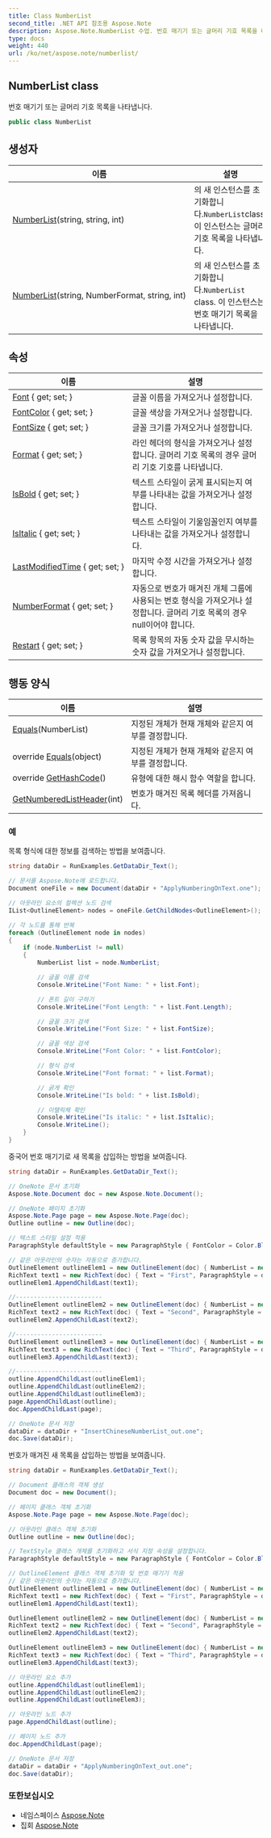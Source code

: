 ```yaml
---
title: Class NumberList
second_title: .NET API 참조용 Aspose.Note
description: Aspose.Note.NumberList 수업. 번호 매기기 또는 글머리 기호 목록을 나타냅니다.
type: docs
weight: 440
url: /ko/net/aspose.note/numberlist/
---
```

## NumberList class

번호 매기기 또는 글머리 기호 목록을 나타냅니다.

```csharp
public class NumberList
```

## 생성자

| 이름 | 설명 |
| --- | --- |
| [NumberList](numberlist/#constructor_1)(string, string, int) | 의 새 인스턴스를 초기화합니다.`NumberList`class. 이 인스턴스는 글머리 기호 목록을 나타냅니다. |
| [NumberList](numberlist/#constructor)(string, NumberFormat, string, int) | 의 새 인스턴스를 초기화합니다.`NumberList` class. 이 인스턴스는 번호 매기기 목록을 나타냅니다. |

## 속성

| 이름 | 설명 |
| --- | --- |
| [Font](../../aspose.note/numberlist/font/) { get; set; } | 글꼴 이름을 가져오거나 설정합니다. |
| [FontColor](../../aspose.note/numberlist/fontcolor/) { get; set; } | 글꼴 색상을 가져오거나 설정합니다. |
| [FontSize](../../aspose.note/numberlist/fontsize/) { get; set; } | 글꼴 크기를 가져오거나 설정합니다. |
| [Format](../../aspose.note/numberlist/format/) { get; set; } | 라인 헤더의 형식을 가져오거나 설정합니다. 글머리 기호 목록의 경우 글머리 기호 기호를 나타냅니다. |
| [IsBold](../../aspose.note/numberlist/isbold/) { get; set; } | 텍스트 스타일이 굵게 표시되는지 여부를 나타내는 값을 가져오거나 설정합니다. |
| [IsItalic](../../aspose.note/numberlist/isitalic/) { get; set; } | 텍스트 스타일이 기울임꼴인지 여부를 나타내는 값을 가져오거나 설정합니다. |
| [LastModifiedTime](../../aspose.note/numberlist/lastmodifiedtime/) { get; set; } | 마지막 수정 시간을 가져오거나 설정합니다. |
| [NumberFormat](../../aspose.note/numberlist/numberformat/) { get; set; } | 자동으로 번호가 매겨진 개체 그룹에 사용되는 번호 형식을 가져오거나 설정합니다. 글머리 기호 목록의 경우 null이어야 합니다. |
| [Restart](../../aspose.note/numberlist/restart/) { get; set; } | 목록 항목의 자동 숫자 값을 무시하는 숫자 값을 가져오거나 설정합니다. |

## 행동 양식

| 이름 | 설명 |
| --- | --- |
| [Equals](../../aspose.note/numberlist/equals/#equals)(NumberList) | 지정된 개체가 현재 개체와 같은지 여부를 결정합니다. |
| override [Equals](../../aspose.note/numberlist/equals/#equals_1)(object) | 지정된 개체가 현재 개체와 같은지 여부를 결정합니다. |
| override [GetHashCode](../../aspose.note/numberlist/gethashcode/)() | 유형에 대한 해시 함수 역할을 합니다. |
| [GetNumberedListHeader](../../aspose.note/numberlist/getnumberedlistheader/)(int) | 번호가 매겨진 목록 헤더를 가져옵니다. |

### 예

목록 형식에 대한 정보를 검색하는 방법을 보여줍니다.

```csharp
string dataDir = RunExamples.GetDataDir_Text();

// 문서를 Aspose.Note에 로드합니다.
Document oneFile = new Document(dataDir + "ApplyNumberingOnText.one");

// 아웃라인 요소의 컬렉션 노드 검색
IList<OutlineElement> nodes = oneFile.GetChildNodes<OutlineElement>();

// 각 노드를 통해 반복
foreach (OutlineElement node in nodes)
{
    if (node.NumberList != null)
    {
        NumberList list = node.NumberList;

        // 글꼴 이름 검색
        Console.WriteLine("Font Name: " + list.Font);

        // 폰트 길이 구하기
        Console.WriteLine("Font Length: " + list.Font.Length);

        // 글꼴 크기 검색
        Console.WriteLine("Font Size: " + list.FontSize);

        // 글꼴 색상 검색
        Console.WriteLine("Font Color: " + list.FontColor);

        // 형식 검색
        Console.WriteLine("Font format: " + list.Format);

        // 굵게 확인
        Console.WriteLine("Is bold: " + list.IsBold);

        // 이탤릭체 확인
        Console.WriteLine("Is italic: " + list.IsItalic);
        Console.WriteLine();
    }
}
```

중국어 번호 매기기로 새 목록을 삽입하는 방법을 보여줍니다.

```csharp
string dataDir = RunExamples.GetDataDir_Text();

// OneNote 문서 초기화
Aspose.Note.Document doc = new Aspose.Note.Document();

// OneNote 페이지 초기화
Aspose.Note.Page page = new Aspose.Note.Page(doc);
Outline outline = new Outline(doc);

// 텍스트 스타일 설정 적용
ParagraphStyle defaultStyle = new ParagraphStyle { FontColor = Color.Black, FontName = "Arial", FontSize = 10 };

// 같은 아웃라인의 숫자는 자동으로 증가합니다.
OutlineElement outlineElem1 = new OutlineElement(doc) { NumberList = new NumberList("{0})", NumberFormat.ChineseCounting, "Arial", 10) };
RichText text1 = new RichText(doc) { Text = "First", ParagraphStyle = defaultStyle };
outlineElem1.AppendChildLast(text1);

//------------------------
OutlineElement outlineElem2 = new OutlineElement(doc) { NumberList = new NumberList("{0})", NumberFormat.ChineseCounting, "Arial", 10) };
RichText text2 = new RichText(doc) { Text = "Second", ParagraphStyle = defaultStyle };
outlineElem2.AppendChildLast(text2);

//------------------------
OutlineElement outlineElem3 = new OutlineElement(doc) { NumberList = new NumberList("{0})", NumberFormat.ChineseCounting, "Arial", 10) };
RichText text3 = new RichText(doc) { Text = "Third", ParagraphStyle = defaultStyle };
outlineElem3.AppendChildLast(text3);

//------------------------
outline.AppendChildLast(outlineElem1);
outline.AppendChildLast(outlineElem2);
outline.AppendChildLast(outlineElem3);
page.AppendChildLast(outline);
doc.AppendChildLast(page);

// OneNote 문서 저장
dataDir = dataDir + "InsertChineseNumberList_out.one"; 
doc.Save(dataDir);
```

번호가 매겨진 새 목록을 삽입하는 방법을 보여줍니다.

```csharp
string dataDir = RunExamples.GetDataDir_Text();

// Document 클래스의 객체 생성
Document doc = new Document();

// 페이지 클래스 객체 초기화
Aspose.Note.Page page = new Aspose.Note.Page(doc);

// 아웃라인 클래스 객체 초기화
Outline outline = new Outline(doc);

// TextStyle 클래스 개체를 초기화하고 서식 지정 속성을 설정합니다.
ParagraphStyle defaultStyle = new ParagraphStyle { FontColor = Color.Black, FontName = "Arial", FontSize = 10 };

// OutlineElement 클래스 객체 초기화 및 번호 매기기 적용
// 같은 아웃라인의 숫자는 자동으로 증가합니다.
OutlineElement outlineElem1 = new OutlineElement(doc) { NumberList = new NumberList("{0})", NumberFormat.DecimalNumbers, "Arial", 10) };
RichText text1 = new RichText(doc) { Text = "First", ParagraphStyle = defaultStyle };
outlineElem1.AppendChildLast(text1);

OutlineElement outlineElem2 = new OutlineElement(doc) { NumberList = new NumberList("{0})", NumberFormat.DecimalNumbers, "Arial", 10) };
RichText text2 = new RichText(doc) { Text = "Second", ParagraphStyle = defaultStyle };
outlineElem2.AppendChildLast(text2);

OutlineElement outlineElem3 = new OutlineElement(doc) { NumberList = new NumberList("{0})", NumberFormat.DecimalNumbers, "Arial", 10) };
RichText text3 = new RichText(doc) { Text = "Third", ParagraphStyle = defaultStyle };
outlineElem3.AppendChildLast(text3);

// 아웃라인 요소 추가
outline.AppendChildLast(outlineElem1);
outline.AppendChildLast(outlineElem2);
outline.AppendChildLast(outlineElem3);

// 아웃라인 노드 추가
page.AppendChildLast(outline);

// 페이지 노드 추가
doc.AppendChildLast(page);

// OneNote 문서 저장
dataDir = dataDir + "ApplyNumberingOnText_out.one"; 
doc.Save(dataDir);
```

### 또한보십시오

* 네임스페이스 [Aspose.Note](../../aspose.note/)
* 집회 [Aspose.Note](../../)


